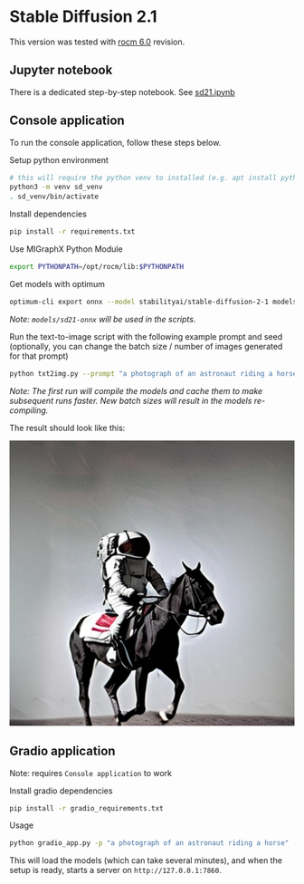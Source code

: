 # Stable Diffusion 2.1

This version was tested with [rocm 6.0](https://github.com/ROCmSoftwarePlatform/AMDMIGraphX/tree/rocm-6.0.0) revision.

## Jupyter notebook

There is a dedicated step-by-step notebook. See [sd21.ipynb](./sd21.ipynb)

## Console application

To run the console application, follow these steps below.

Setup python environment

```bash
# this will require the python venv to installed (e.g. apt install python3.8-venv)
python3 -m venv sd_venv
. sd_venv/bin/activate
```

Install dependencies

```bash
pip install -r requirements.txt
```

Use MIGraphX Python Module

```bash
export PYTHONPATH=/opt/rocm/lib:$PYTHONPATH
```

Get models with optimum

```bash
optimum-cli export onnx --model stabilityai/stable-diffusion-2-1 models/sd21-onnx --task stable-diffusion
```
*Note: `models/sd21-onnx` will be used in the scripts.*

Run the text-to-image script with the following example prompt and seed (optionally, you can change the batch size / number of images generated for that prompt)

```bash
python txt2img.py --prompt "a photograph of an astronaut riding a horse" --seed 13 --output astro_horse.jpg --batch 1
```
*Note: The first run will compile the models and cache them to make subsequent runs faster. New batch sizes will result in the models re-compiling.*

The result should look like this:

![example_output.jpg](./example_output.jpg)

## Gradio application

Note: requires `Console application` to work

Install gradio dependencies

```bash
pip install -r gradio_requirements.txt
```

Usage

```bash
python gradio_app.py -p "a photograph of an astronaut riding a horse" --seed 13
```

This will load the models (which can take several minutes), and when the setup is ready, starts a server on `http://127.0.0.1:7860`.
